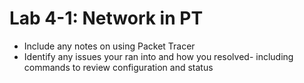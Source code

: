 # Lab 4-1: Network in PT

- Include any notes on using Packet Tracer
- Identify any issues your ran into and how you resolved- including commands to review configuration and status
